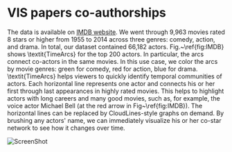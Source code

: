 VIS papers co-authorships
=============
The data is available on [IMDB website](http://www.imdb.com/interfaces). We went through 9,963 movies rated 8 stars or higher from 1955 to 2014 across three genres: comedy, action, and drama. In total, our dataset contained 66,182 actors. Fig.~\ref{fig:IMDB} shows \textit{TimeArcs} for the top 200 actors. In particular, the arcs connect co-actors in the same movies. In this use case, we color the arcs by movie genres: green for comedy, red for action, blue for drama. \textit{TimeArcs} helps viewers to quickly identify temporal communities of actors. Each horizontal line represents one actor and connects his or her first through last appearances in highly rated movies. This helps to highlight actors with long careers and many good movies, such as, for example, the voice actor Michael Bell (at the red arrow in Fig~\ref{fig:IMDB}). The horizontal lines can be replaced by CloudLines-style graphs on demand. By brushing any actors' name, we can immediately visualize his or her co-star network to see how it changes over time.


![ScreenShot](http://www.cs.uic.edu/~tdang/PoliticalBlogs/teaser.png)












